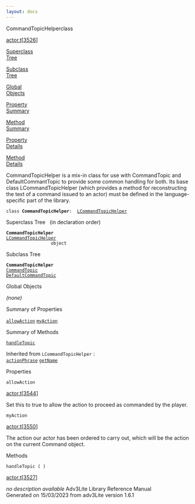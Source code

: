 ```yaml
---
layout: docs
---
```

<span class="title">CommandTopicHelper</span><span class="type">class</span>

[actor.t](../file/actor.t.html)\[[3526](../source/actor.t.html#3526)\]

[Superclass  
Tree](#_SuperClassTree_)

[Subclass  
Tree](#_SubClassTree_)

[Global  
Objects](#_ObjectSummary_)

[Property  
Summary](#_PropSummary_)

[Method  
Summary](#_MethodSummary_)

[Property  
Details](#_Properties_)

[Method  
Details](#_Methods_)



CommandTopicHelper is a mix-in class for use with CommandTopic and
DefaultCommantTopic to provide some common handling for both. Its base
class LCommandTopicHelper (which provides a method for reconstructing
the text of a command issued to an actor) must be defined in the
language-specific part of the library.

`class `**`CommandTopicHelper`**` :   `[`LCommandTopicHelper`](../object/LCommandTopicHelper.html)



<span id="_SuperClassTree_"></span>



<span class="hdln">Superclass Tree</span>   (in declaration order)



**`CommandTopicHelper`**  
[`LCommandTopicHelper`](../object/LCommandTopicHelper.html)  
`                 object`  
<span id="_SubClassTree_"></span>



<span class="hdln">Subclass Tree</span>  



**`CommandTopicHelper`**  
[`CommandTopic`](../object/CommandTopic.html)  
[`DefaultCommandTopic`](../object/DefaultCommandTopic.html)  
<span id="_ObjectSummary_"></span>



<span class="hdln">Global Objects</span>  



*(none)* <span id="_PropSummary_"></span>



<span class="hdln">Summary of Properties</span>  



[`allowAction`](#allowAction) [`myAction`](#myAction)



<span id="_MethodSummary_"></span>



<span class="hdln">Summary of Methods</span>  



[`handleTopic`](#handleTopic)

Inherited from `LCommandTopicHelper` :  
[`actionPhrase`](../object/LCommandTopicHelper.html#actionPhrase) [`getName`](../object/LCommandTopicHelper.html#getName)

<span id="_Properties_"></span>



<span class="hdln">Properties</span>  



<span id="allowAction"></span>

`allowAction`

[actor.t](../file/actor.t.html)\[[3544](../source/actor.t.html#3544)\]



Set this to true to allow the action to proceed as commanded by the
player.



<span id="myAction"></span>

`myAction`

[actor.t](../file/actor.t.html)\[[3550](../source/actor.t.html#3550)\]



The action our actor has been ordered to carry out, which will be the
action on the current Command object.



<span id="_Methods_"></span>



<span class="hdln">Methods</span>  



<span id="handleTopic"></span>

`handleTopic ( )`

[actor.t](../file/actor.t.html)\[[3527](../source/actor.t.html#3527)\]



*no description available*
Adv3Lite Library Reference Manual  
Generated on 15/03/2023 from adv3Lite version 1.6.1


